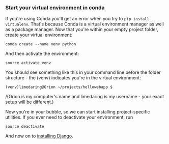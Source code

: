 ### Start your virtual environment in conda

If you're using Conda you'll get an error when you try to `pip install virtualenv`.
That's because Conda is a virtual environment manager as well as a package manager.
Now that you're within your empty project folder, create your virtual
environment:

    conda create --name venv python

And then activate the environment:

    source activate venv

You should see something like this in your command line before the folder
structure - the (venv) indicates you're in the virtual environment:

    (venv)limedaring@Orion ~/projects/hellowebapp $

/(Orion is my computer's name and limedaring is my username - your exact setup
will be different.)

Now you're in your bubble, so we can start installing project-specific utilities.
If you ever need to deactivate your environment, run

    source deactivate

And now on to [installing Django](https://github.com/hellowebapp/hellowebapp/tree/master/installation-instructions/starting-your-project.md#install-django).
